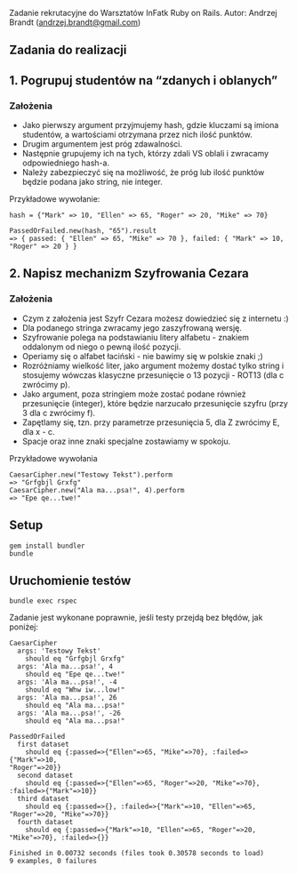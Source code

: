 Zadanie rekrutacyjne do Warsztatów InFatk Ruby on Rails. 
Autor: Andrzej Brandt (andrzej.brandt@gmail.com)



## Zadania do realizacji

## 1. Pogrupuj studentów na “zdanych i oblanych”

### Założenia

* Jako pierwszy argument przyjmujemy hash, gdzie kluczami są imiona studentów, a wartościami otrzymana przez nich ilość punktów.
* Drugim argumentem jest próg zdawalności.
* Następnie grupujemy ich na tych, którzy zdali VS oblali i zwracamy odpowiedniego hash-a.
* Należy zabezpieczyć się na możliwość, że próg lub ilość punktów będzie podana jako string, nie integer.

Przykładowe wywołanie:

```
hash = {"Mark" => 10, "Ellen" => 65, "Roger" => 20, "Mike" => 70}

PassedOrFailed.new(hash, "65").result
=> { passed: { "Ellen" => 65, "Mike" => 70 }, failed: { "Mark" => 10, "Roger" => 20 } }
```

## 2. Napisz mechanizm Szyfrowania Cezara

### Założenia

* Czym z założenia jest Szyfr Cezara możesz dowiedzieć się z internetu :)
* Dla podanego stringa zwracamy jego zaszyfrowaną wersję.
* Szyfrowanie polega na podstawianiu litery alfabetu - znakiem oddalonym od niego o pewną ilość pozycji.
* Operiamy się o alfabet łaciński - nie bawimy się w polskie znaki ;)
* Rozróżniamy wielkość liter, jako argument możemy dostać tylko string i stosujemy wówczas klasyczne przesunięcie o 13 pozycji - ROT13 (dla c zwrócimy p).
* Jako argument, poza stringiem może zostać podane również przesunięcie (integer), które będzie narzucało przesunięcie szyfru (przy 3 dla c zwrócimy f).
* Zapętlamy się, tzn. przy parametrze przesunięcia 5, dla Z zwrócimy E, dla x - c.
* Spacje oraz inne znaki specjalne zostawiamy w spokoju.

Przykładowe wywołania

```
CaesarCipher.new("Testowy Tekst").perform
=> "Grfgbjl Grxfg"
CaesarCipher.new("Ala ma...psa!", 4).perform
=> "Epe qe...twe!"
```

## Setup

```
gem install bundler
bundle
```

## Uruchomienie testów

```
bundle exec rspec
```

Zadanie jest wykonane poprawnie, jeśli testy przejdą bez błędów, jak poniżej:

```
CaesarCipher
  args: 'Testowy Tekst'
    should eq "Grfgbjl Grxfg"
  args: 'Ala ma...psa!', 4
    should eq "Epe qe...twe!"
  args: 'Ala ma...psa!', -4
    should eq "Whw iw...low!"
  args: 'Ala ma...psa!', 26
    should eq "Ala ma...psa!"
  args: 'Ala ma...psa!', -26
    should eq "Ala ma...psa!"

PassedOrFailed
  first dataset
    should eq {:passed=>{"Ellen"=>65, "Mike"=>70}, :failed=>{"Mark"=>10,
"Roger"=>20}}
  second dataset
    should eq {:passed=>{"Ellen"=>65, "Roger"=>20, "Mike"=>70},
:failed=>{"Mark"=>10}}
  third dataset
    should eq {:passed=>{}, :failed=>{"Mark"=>10, "Ellen"=>65,
"Roger"=>20, "Mike"=>70}}
  fourth dataset
    should eq {:passed=>{"Mark"=>10, "Ellen"=>65, "Roger"=>20,
"Mike"=>70}, :failed=>{}}

Finished in 0.00732 seconds (files took 0.30578 seconds to load)
9 examples, 0 failures
```
